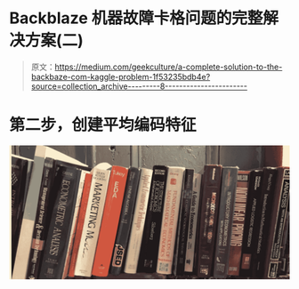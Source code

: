 # Backblaze 机器故障卡格问题的完整解决方案(二)

> 原文：<https://medium.com/geekculture/a-complete-solution-to-the-backbaze-com-kaggle-problem-1f53235bdb4e?source=collection_archive---------8----------------------->

# 第二步，创建平均编码特征

![](img/0318924e43dd61ba7a0c4b12767a4ac1.png)